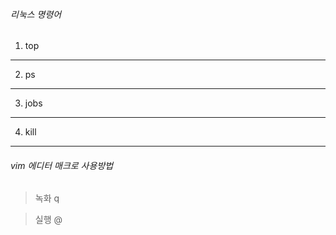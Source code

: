 ###### 리눅스 명령어

1. top

***

2. ps

***

3. jobs

***

4. kill

***

###### vim 에디터 매크로 사용방법

> 녹화 q

> 실행 @
